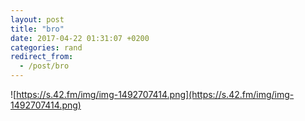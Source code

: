 ```yaml
---
layout: post
title: "bro"
date: 2017-04-22 01:31:07 +0200
categories: rand
redirect_from:
  - /post/bro
---
```


![https://s.42.fm/img/img-1492707414.png](https://s.42.fm/img/img-1492707414.png)